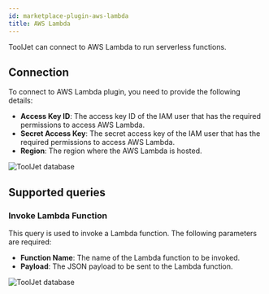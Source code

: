 ```yaml
---
id: marketplace-plugin-aws-lambda
title: AWS Lambda
---
```


ToolJet can connect to AWS Lambda to run serverless functions.

## Connection

To connect to AWS Lambda plugin, you need to provide the following details:

- **Access Key ID**: The access key ID of the IAM user that has the required permissions to access AWS Lambda.
- **Secret Access Key**: The secret access key of the IAM user that has the required permissions to access AWS Lambda.
- **Region**: The region where the AWS Lambda is hosted.

<div style={{textAlign: 'center'}}>
    <img  className="screenshot-full" src="/img/marketplace/plugins/lambda/awslambdaconfig.png" alt="ToolJet database" />
</div>

## Supported queries

### Invoke Lambda Function

This query is used to invoke a Lambda function. The following parameters are required:

- **Function Name**: The name of the Lambda function to be invoked.
- **Payload**: The JSON payload to be sent to the Lambda function.

<div style={{textAlign: 'center'}}>
    <img  className="screenshot-full" src="/img/marketplace/plugins/lambda/lambdaquery.png" alt="ToolJet database" />
</div>

